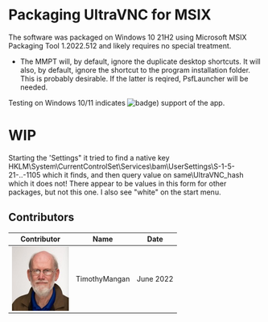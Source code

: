 # Packaging UltraVNC for MSIX

The software was packaged on Windows 10 21H2 using Microsoft MSIX Packaging Tool 1.2022.512 and likely requires no special treatment.
* The MMPT will, by default, ignore the duplicate desktop shortcuts.  It will also, by default, ignore the shortcut to the program installation folder.  This is probably desirable.  If the latter is reqired, PsfLauncher will be needed.



Testing on Windows 10/11 indicates ![badge](https://img.shields.io/badge/-Major%20Issues-critical?style=for-the-badge)) support of the app.


# WIP
Starting the 'Settings" it tried to find a native key HKLM\System\CurrentControlSet\Services\bam\UserSettings\S-1-5-21-..-1105 which it finds, and then query value on same\UltraVNC_hash which it does not! There appear to be values in this form for other packages, but not this one.  I also see "white" on the start menu.

## Contributors

| Contributor | Name | Date |
|----|----|----|
| [<img src="/media/Contributors/TimMangan.jpg" align="left" Height="128" />](/media/Contributors/TimMangan.jpg) | TimothyMangan | June 2022 |

